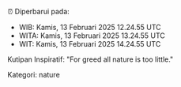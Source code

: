 ⏰ Diperbarui pada:
- WIB: Kamis, 13 Februari 2025 12.24.55 UTC
- WITA: Kamis, 13 Februari 2025 13.24.55 UTC
- WIT: Kamis, 13 Februari 2025 14.24.55 UTC

Kutipan Inspiratif:
"For greed all nature is too little."


Kategori: nature

